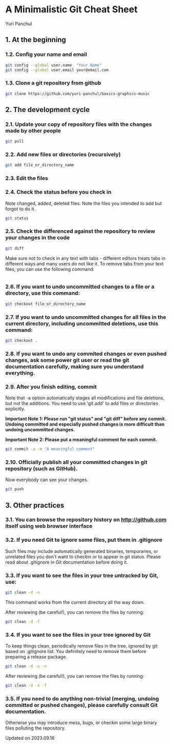 # A Minimalistic Git Cheat Sheet
Yuri Panchul

## 1. At the beginning

### 1.2. Config your name and email

```bash
git config --global user.name  "Your Name"  
git config --global user.email your@email.com  
```

### 1.3. Clone a git repository from github

```bash
git clone https://github.com/yuri-panchul/basics-graphics-music
```

## 2. The development cycle

### 2.1. Update your copy of repository files with the changes made by other people

```bash
git pull
```

### 2.2. Add new files or directories (recursively)

```bash
git add file_or_directory_name
```

### 2.3. Edit the files

### 2.4. Check the status before you check in

Note changed, added, deleted files.
Note the files you intended to add but forgot to do it.

```bash
git status
```

### 2.5. Check the differenced against the repository to review your changes in the code

```bash
git diff
```
Make sure not to check in any text with tabs - different editors treats tabs in different ways and many users do not like it.
To remove tabs from your text files, you can use the following command:

```bash
```

### 2.6. If you want to undo uncommitted changes to a file or a directory, use this command:

```bash
git checkout file_or_directory_name
```

### 2.7. If you want to undo uncommitted changes for all files in the current directory, including uncommitted deletions, use this command:

```bash
git checkout .
```

### 2.8. If you want to undo any commited changes or even pushed changes, ask some power git user or read the git documentation carefully, making sure you understand everything.

### 2.9. After you finish editing, commit

Note that -a option automatically stages all modifications and file deletions, but not the additions.
You need to use 'git add' to add files or directories explicitly.

**Important Note 1: Please run "git status" and "git diff" before any commit.
Undoing committed and especially pushed changes is more difficult than undoing uncommitted changes.**  

**Important Note 2: Please put a meaningful comment for each commit.**

```bash
git commit -a -m "A meaningful comment"
```

### 2.10. Officially publish all your committed changes in git repository (such as GitHub).
Now everybody can see your changes.

```bash
git push
```

## 3. Other practices

### 3.1. You can browse the repository history on http://github.com itself using web browser interface

### 3.2. If you need Git to ignore some files, put them in .gitignore

Such files may include automatically generated binaries, temporaries,
or unrelated files you don't want to checkin or to appear in git status.
Please read about .gitignore in Git documentation before doing it.

### 3.3. If you want to see the files in your tree untracked by Git, use:

```bash
git clean -d -n
```

This command works from the current directory all the way down.

After reviewing (be careful!), you can remove the files by running: 

```bash
git clean -d -f
```

### 3.4. If you want to see the files in your tree ignored by Git

To keep things clean, periodically remove files in the tree,
ignored by git based on .gitignore list.
You definitely need to remove them before preparing a release package. 

```bash
git clean -d -x -n
```

After reviewing (be careful!), you can remove the files by running: 

```bash
git clean -d -x -f
```

### 3.5. If you need to do anything non-trivial (merging, undoing committed or pushed changes), please carefully consult Git documentation.

Otherwise you may introduce mess, bugs, or checkin some large binary files polluting the repository.

Updated on 2023.09.16
